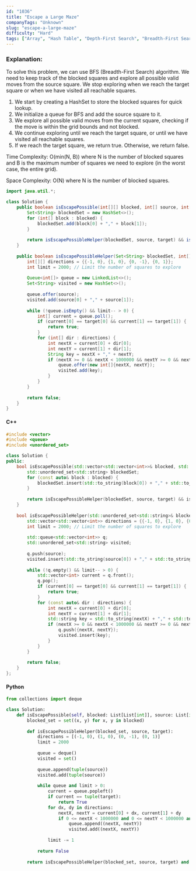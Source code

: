 ```yaml
---
id: "1036"
title: "Escape a Large Maze"
companyTags: "Unknown"
slug: "escape-a-large-maze"
difficulty: "Hard"
tags: ["Array", "Hash Table", "Depth-First Search", "Breadth-First Search"]
---
```


### Explanation:
To solve this problem, we can use BFS (Breadth-First Search) algorithm. We need to keep track of the blocked squares and explore all possible valid moves from the source square. We stop exploring when we reach the target square or when we have visited all reachable squares.

1. We start by creating a HashSet to store the blocked squares for quick lookup.
2. We initialize a queue for BFS and add the source square to it.
3. We explore all possible valid moves from the current square, checking if the move is within the grid bounds and not blocked.
4. We continue exploring until we reach the target square, or until we have visited all reachable squares.
5. If we reach the target square, we return true. Otherwise, we return false.

Time Complexity: O(min(N, B)) where N is the number of blocked squares and B is the maximum number of squares we need to explore (in the worst case, the entire grid).

Space Complexity: O(N) where N is the number of blocked squares.

```java
import java.util.*;

class Solution {
    public boolean isEscapePossible(int[][] blocked, int[] source, int[] target) {
        Set<String> blockedSet = new HashSet<>();
        for (int[] block : blocked) {
            blockedSet.add(block[0] + "," + block[1]);
        }
        
        return isEscapePossibleHelper(blockedSet, source, target) && isEscapePossibleHelper(blockedSet, target, source);
    }
    
    public boolean isEscapePossibleHelper(Set<String> blockedSet, int[] source, int[] target) {
        int[][] directions = {{-1, 0}, {1, 0}, {0, -1}, {0, 1}};
        int limit = 2000; // Limit the number of squares to explore
        
        Queue<int[]> queue = new LinkedList<>();
        Set<String> visited = new HashSet<>();
        
        queue.offer(source);
        visited.add(source[0] + "," + source[1]);
        
        while (!queue.isEmpty() && limit-- > 0) {
            int[] current = queue.poll();
            if (current[0] == target[0] && current[1] == target[1]) {
                return true;
            }
            for (int[] dir : directions) {
                int nextX = current[0] + dir[0];
                int nextY = current[1] + dir[1];
                String key = nextX + "," + nextY;
                if (nextX >= 0 && nextX < 1000000 && nextY >= 0 && nextY < 1000000 && !blockedSet.contains(key) && !visited.contains(key)) {
                    queue.offer(new int[]{nextX, nextY});
                    visited.add(key);
                }
            }
        }
        
        return false;
    }
}
```

#### C++
```cpp
#include <vector>
#include <queue>
#include <unordered_set>

class Solution {
public:
    bool isEscapePossible(std::vector<std::vector<int>>& blocked, std::vector<int>& source, std::vector<int>& target) {
        std::unordered_set<std::string> blockedSet;
        for (const auto& block : blocked) {
            blockedSet.insert(std::to_string(block[0]) + "," + std::to_string(block[1]));
        }
        
        return isEscapePossibleHelper(blockedSet, source, target) && isEscapePossibleHelper(blockedSet, target, source);
    }
    
    bool isEscapePossibleHelper(std::unordered_set<std::string>& blockedSet, std::vector<int>& source, std::vector<int>& target) {
        std::vector<std::vector<int>> directions = {{-1, 0}, {1, 0}, {0, -1}, {0, 1}};
        int limit = 2000; // Limit the number of squares to explore
        
        std::queue<std::vector<int>> q;
        std::unordered_set<std::string> visited;
        
        q.push(source);
        visited.insert(std::to_string(source[0]) + "," + std::to_string(source[1]));
        
        while (!q.empty() && limit-- > 0) {
            std::vector<int> current = q.front();
            q.pop();
            if (current[0] == target[0] && current[1] == target[1]) {
                return true;
            }
            for (const auto& dir : directions) {
                int nextX = current[0] + dir[0];
                int nextY = current[1] + dir[1];
                std::string key = std::to_string(nextX) + "," + std::to_string(nextY);
                if (nextX >= 0 && nextX < 1000000 && nextY >= 0 && nextY < 1000000 && blockedSet.find(key) == blockedSet.end() && visited.find(key) == visited.end()) {
                    q.push({nextX, nextY});
                    visited.insert(key);
                }
            }
        }
        
        return false;
    }
};
```

#### Python
```python
from collections import deque

class Solution:
    def isEscapePossible(self, blocked: List[List[int]], source: List[int], target: List[int]) -> bool:
        blocked_set = set((x, y) for x, y in blocked)
        
        def isEscapePossibleHelper(blocked_set, source, target):
            directions = [(-1, 0), (1, 0), (0, -1), (0, 1)]
            limit = 2000
            
            queue = deque()
            visited = set()
            
            queue.append(tuple(source))
            visited.add(tuple(source))
            
            while queue and limit > 0:
                current = queue.popleft()
                if current == tuple(target):
                    return True
                for dx, dy in directions:
                    nextX, nextY = current[0] + dx, current[1] + dy
                    if 0 <= nextX < 1000000 and 0 <= nextY < 1000000 and (nextX, nextY) not in blocked_set and (nextX, nextY) not in visited:
                        queue.append((nextX, nextY))
                        visited.add((nextX, nextY))
                
                limit -= 1
            
            return False
        
        return isEscapePossibleHelper(blocked_set, source, target) and isEscapePossibleHelper(blocked_set, target, source)
```